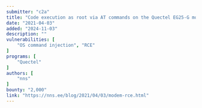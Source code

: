 ```yaml
---
submitter: "c2a"
title: "Code execution as root via AT commands on the Quectel EG25-G modem"
date: "2021-04-03"
added: "2024-11-03"
description: ""
vulnerabilities: [
    "OS command injection", "RCE"
]
programs: [
    "Quectel"
]
authors: [
    "nns"
]
bounty: "2,000"
link: "https://nns.ee/blog/2021/04/03/modem-rce.html"
---
```




